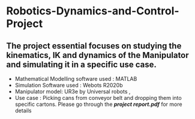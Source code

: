 # Robotics-Dynamics-and-Control-Project
## The project essential focuses on studying the kinematics, IK and dynamics of the Manipulator and simulating it in a specific use case.
 - Mathematical Modelling software used : MATLAB
 - Simulation Software used : Webots R2020b
 - Manipulator model: UR3e by Universal robots ,
 - Use case : Picking cans from conveyor belt and dropping them into specific cartons.
Please go through the ***project report.pdf*** for more details
 
